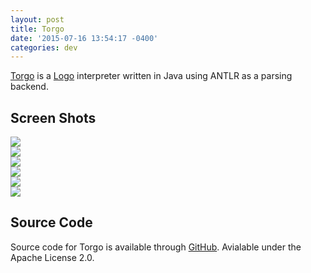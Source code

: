 ```yaml
---
layout: post
title: Torgo
date: '2015-07-16 13:54:17 -0400'
categories: dev
---
```


[Torgo](torgo.md) is a [Logo](http://en.wikipedia.org/wiki/Logo_%28programming_language%29) interpreter written in Java using ANTLR as a parsing backend.

## Screen Shots
![]({{site.url}}/images/tree.png)  
![]({{site.url}}/images/recursive.png)  
![]({{site.url}}/images/grayscale.png)  
![]({{site.url}}/images/flower.png)  
![]({{site.url}}/images/expressions.png)  
![]({{site.url}}/images/torgo_text.png)  

## Source Code
Source code for Torgo is available through [GitHub](https://github.com/ZenHarbinger/torgo).
Avialable under the Apache License 2.0.
